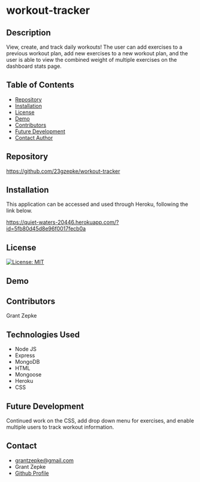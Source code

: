 # workout-tracker

## Description
View, create, and track daily workouts! The user can add exercises to a previous workout plan, add new exercises to a new workout plan, and the user is able to view the combined weight of multiple exercises on the dashboard stats page.

## Table of Contents

  - [Repository](#Repository)
  - [Installation](#Installation)
  - [License](#License)
  - [Demo](#Demo)
  - [Contributors](#Contributors)
  - [Future Development](#Development)
  - [Contact Author](#Contact)

## Repository

https://github.com/23gzepke/workout-tracker

## Installation
This application can be accessed and used through Heroku, following the link below.

https://quiet-waters-20446.herokuapp.com/?id=5fb80d45d8e96f0017fecb0a

## License
[![License: MIT](https://img.shields.io/badge/License-MIT-yellow.svg)](https://opensource.org/licenses/MIT)

## Demo



## Contributors

 Grant Zepke

## Technologies Used
* Node JS
* Express
* MongoDB
* HTML
* Mongoose
* Heroku
* CSS

## Future Development
Continued work on the CSS, add drop down menu for exercises, and enable multiple users to track workout information.  


## Contact

- <grantzepke@gmail.com>
- Grant Zepke
- [Github Profile](https://github.com/23gzepke)